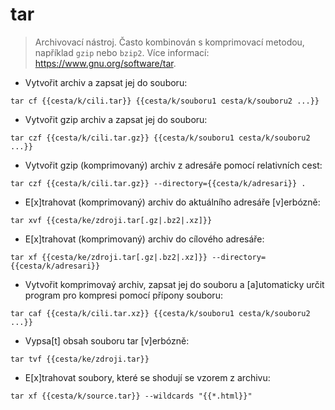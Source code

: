 # tar

> Archivovací nástroj.
> Často kombinován s komprimovací metodou, například `gzip` nebo `bzip2`.
> Více informací: <https://www.gnu.org/software/tar>.

- Vytvořit archiv a zapsat jej do souboru:

`tar cf {{cesta/k/cili.tar}} {{cesta/k/souboru1 cesta/k/souboru2 ...}}`

- Vytvořit gzip archiv a zapsat jej do souboru:

`tar czf {{cesta/k/cili.tar.gz}} {{cesta/k/souboru1 cesta/k/souboru2 ...}}`

- Vytvořit gzip (komprimovaný) archiv z adresáře pomocí relativních cest:

`tar czf {{cesta/k/cili.tar.gz}} --directory={{cesta/k/adresari}} .`

- E[x]trahovat (komprimovaný) archiv do aktuálního adresáře [v]erbózně:

`tar xvf {{cesta/ke/zdroji.tar[.gz|.bz2|.xz]}}`

- E[x]trahovat (komprimovaný) archiv do cílového adresáře:

`tar xf {{cesta/ke/zdroji.tar[.gz|.bz2|.xz]}} --directory={{cesta/k/adresari}}`

- Vytvořit komprimovaý archiv, zapsat jej do souboru a [a]utomaticky určit program pro kompresi pomocí přípony souboru:

`tar caf {{cesta/k/cili.tar.xz}} {{cesta/k/souboru1 cesta/k/souboru2 ...}}`

- Vypsa[t] obsah souboru tar [v]erbózně:

`tar tvf {{cesta/ke/zdroji.tar}}`

- E[x]trahovat soubory, které se shodují se vzorem z archivu:

`tar xf {{cesta/k/source.tar}} --wildcards "{{*.html}}"`

